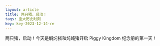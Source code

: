 ```yaml
---
layout: article
title: 两只猪，启动！
tags: 重大历史时刻
key: key-2023-12-14-re
---
```


两只猪，启动！今天是焖焖猪和炖炖猪开启 Piggy Kingdom 纪念册的第一天！
